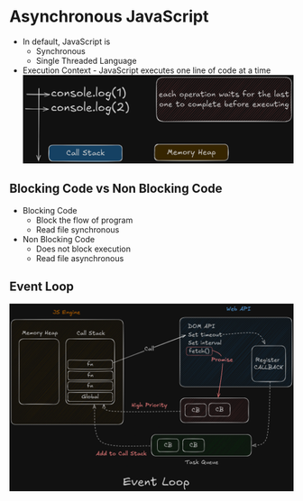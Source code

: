 # Asynchronous JavaScript

-   In default, JavaScript is
    -   Synchronous
    -   Single Threaded Language
-   Execution Context - JavaScript executes one line of code at a time
    ![](./async.png)

## Blocking Code vs Non Blocking Code

-   Blocking Code
    -   Block the flow of program
    -   Read file synchronous
-   Non Blocking Code
    -   Does not block execution
    -   Read file asynchronous

## Event Loop

![](./event-loop.png)
